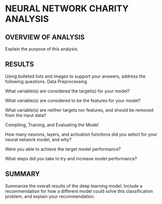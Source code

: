 # NEURAL NETWORK CHARITY ANALYSIS

## OVERVIEW OF ANALYSIS 

Explain the purpose of this analysis.


## RESULTS

Using bulleted lists and images to support your answers, address the following questions.
Data Preprocessing

What variable(s) are considered the target(s) for your model?

What variable(s) are considered to be the features for your model?

What variable(s) are neither targets nor features, and should be removed from the input data?

Compiling, Training, and Evaluating the Model

How many neurons, layers, and activation functions did you select for your neural network model, and why?

Were you able to achieve the target model performance?

What steps did you take to try and increase model performance?

## SUMMARY

Summarize the overall results of the deep learning model. Include a recommendation for how a different model could solve this classification problem, and explain your recommendation.
